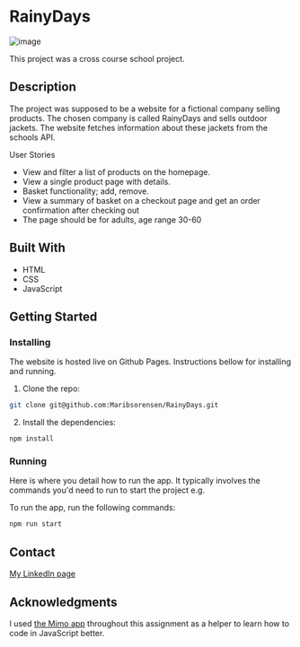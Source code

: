 # RainyDays

![image]()

This project was a cross course school project.  

## Description

The project was supposed to be a website for a fictional company selling products. The chosen company is called RainyDays and sells outdoor jackets. The website fetches information about these jackets from the schools API.

User Stories

- View and filter a list of products on the homepage.
- View a single product page with details.
- Basket functionality; add, remove.
- View a summary of basket on a checkout page and get an order confirmation after checking out
- The page should be for adults, age range 30-60

## Built With

- HTML
- CSS
- JavaScript

## Getting Started

### Installing

The website is hosted live on Github Pages. Instructions bellow for installing and running.

1. Clone the repo:

```bash
git clone git@github.com:Maribsorensen/RainyDays.git
```

2. Install the dependencies:

```
npm install
```

### Running

Here is where you detail how to run the app. It typically involves the commands you'd need to run to start the project e.g.

To run the app, run the following commands:

```bash
npm run start
```

## Contact

[My LinkedIn page]([www.linkedin.com](https://no.linkedin.com/in/mari-berg-s%C3%B8rensen-b63425156))

## Acknowledgments

I used [the Mimo app](https://mimo.org/) throughout this assignment as a helper to learn how to code in JavaScript better. 
